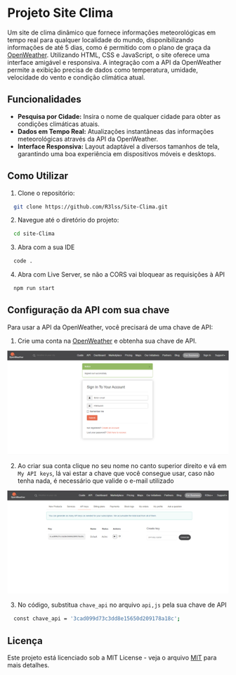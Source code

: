 
# Projeto Site Clima

Um site de clima dinâmico que fornece informações meteorológicas em tempo real para qualquer localidade do mundo, disponibilizando informações de até 5 dias, como é permitido com o plano de graça da [OpenWeather](https://openweathermap.org). Utilizando HTML, CSS e JavaScript, o site oferece uma interface amigável e responsiva. A integração com a API da OpenWeather permite a exibição precisa de dados como temperatura, umidade, velocidade do vento e condição climática atual.

## Funcionalidades

- **Pesquisa por Cidade:** Insira o nome de qualquer cidade para obter as condições climáticas atuais.
- **Dados em Tempo Real:** Atualizações instantâneas das informações meteorológicas através da API da OpenWeather.
- **Interface Responsiva:** Layout adaptável a diversos tamanhos de tela, garantindo uma boa experiência em dispositivos móveis e desktops.

## Como Utilizar

1. Clone o repositório:

```bash
  git clone https://github.com/R3lss/Site-Clima.git
```

2. Navegue até o diretório do projeto:

```bash
  cd site-Clima
```

3. Abra com a sua IDE

```bash
  code .
```

4. Abra com Live Server, se não a CORS vai bloquear as requisições à API

```bash
  npm run start
```


## Configuração da API com sua chave

Para usar a API da OpenWeather, você precisará de uma chave de API:
1. Crie uma conta na [OpenWeather](https://openweathermap.org) e obtenha sua chave de API.

![Print log in](assets/imagens/printLogIn.png)

2. Ao criar sua conta clique no seu nome no canto superior direito e vá em `My API keys`, lá vai estar a chave que você consegue usar, caso não tenha nada, é necessário que valide o e-mail utilizado

![Print chave API](assets/imagens/printAPI.png)

3. No código, substitua `chave_api` no arquivo `api,js` pela sua chave de API
```bash
  const chave_api = '3cad099d73c3dd8e15650d209178a18c';
```

## Licença

Este projeto está licenciado sob a MIT License - veja o arquivo [MIT](https://choosealicense.com/licenses/mit/)  para mais detalhes.
